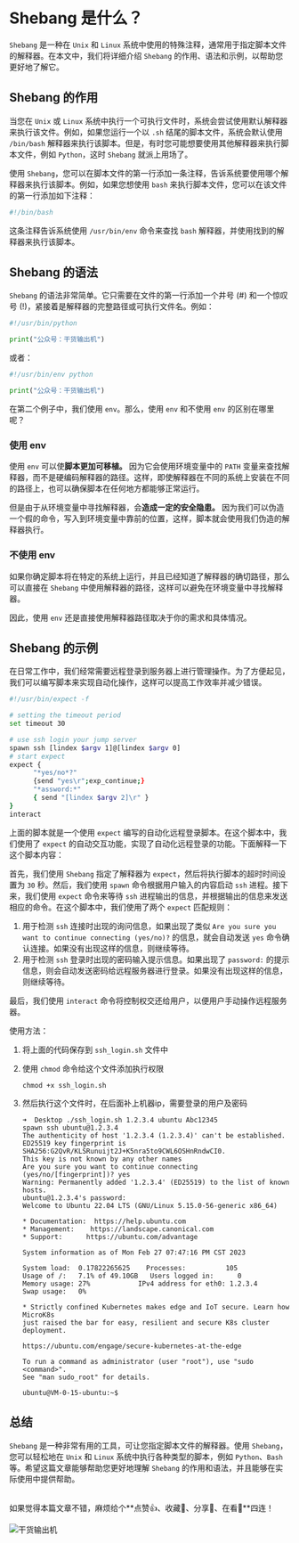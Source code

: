 # Shebang 是什么？

`Shebang` 是一种在 `Unix` 和 `Linux` 系统中使用的特殊注释，通常用于指定脚本文件的解释器。在本文中，我们将详细介绍 `Shebang` 的作用、语法和示例，以帮助您更好地了解它。

## Shebang 的作用

当您在 `Unix` 或 `Linux` 系统中执行一个可执行文件时，系统会尝试使用默认解释器来执行该文件。例如，如果您运行一个以 `.sh` 结尾的脚本文件，系统会默认使用 `/bin/bash` 解释器来执行该脚本。但是，有时您可能想要使用其他解释器来执行脚本文件，例如 `Python`，这时 `Shebang` 就派上用场了。

使用 `Shebang`，您可以在脚本文件的第一行添加一条注释，告诉系统要使用哪个解释器来执行该脚本。例如，如果您想使用 `bash` 来执行脚本文件，您可以在该文件的第一行添加如下注释：

```bash
#!/bin/bash
```

这条注释告诉系统使用 `/usr/bin/env` 命令来查找 `bash` 解释器，并使用找到的解释器来执行该脚本。

## Shebang 的语法

`Shebang` 的语法非常简单。它只需要在文件的第一行添加一个井号 (#) 和一个惊叹号 (!)，紧接着是解释器的完整路径或可执行文件名。例如：

```python
#!/usr/bin/python

print("公众号：干货输出机")
```

或者：

```python
#!/usr/bin/env python

print("公众号：干货输出机")
```

在第二个例子中，我们使用 `env`。那么，使用 `env` 和不使用 `env` 的区别在哪里呢？

### 使用 env
  
使用 `env` 可以使**脚本更加可移植。** 因为它会使用环境变量中的 `PATH` 变量来查找解释器，而不是硬编码解释器的路径。这样，即使解释器在不同的系统上安装在不同的路径上，也可以确保脚本在任何地方都能够正常运行。

但是由于从环境变量中寻找解释器，会**造成一定的安全隐患。** 因为我们可以伪造一个假的命令，写入到环境变量中靠前的位置，这样，脚本就会使用我们伪造的解释器执行。

### 不使用 env
  
如果你确定脚本将在特定的系统上运行，并且已经知道了解释器的确切路径，那么可以直接在 `Shebang` 中使用解释器的路径，这样可以避免在环境变量中寻找解释器。

因此，使用 `env` 还是直接使用解释器路径取决于你的需求和具体情况。

## Shebang 的示例

在日常工作中，我们经常需要远程登录到服务器上进行管理操作。为了方便起见，我们可以编写脚本来实现自动化操作，这样可以提高工作效率并减少错误。

```bash
#!/usr/bin/expect -f

# setting the timeout period
set timeout 30

# use ssh login your jump server
spawn ssh [lindex $argv 1]@[lindex $argv 0]
# start expect
expect {
      "*yes/no*?"
      {send "yes\r";exp_continue;}
      "*assword:*"
      { send "[lindex $argv 2]\r" }
}
interact
```

上面的脚本就是一个使用 `expect` 编写的自动化远程登录脚本。在这个脚本中，我们使用了 `expect` 的自动交互功能，实现了自动化远程登录的功能。下面解释一下这个脚本内容：

首先，我们使用 `Shebang` 指定了解释器为 `expect`，然后将执行脚本的超时时间设置为 `30` 秒。然后，我们使用 `spawn` 命令根据用户输入的内容启动 `ssh` 进程。接下来，我们使用 `expect` 命令来等待 `ssh` 进程输出的信息，并根据输出的信息来发送相应的命令。在这个脚本中，我们使用了两个 `expect` 匹配规则：

1. 用于检测 `ssh` 连接时出现的询问信息，如果出现了类似 `Are you sure you want to continue connecting (yes/no)?` 的信息，就会自动发送 `yes` 命令确认连接。如果没有出现这样的信息，则继续等待。
2. 用于检测 `ssh` 登录时出现的密码输入提示信息。如果出现了 `password:` 的提示信息，则会自动发送密码给远程服务器进行登录。如果没有出现这样的信息，则继续等待。

最后，我们使用 `interact` 命令将控制权交还给用户，以便用户手动操作远程服务器。

使用方法：

1. 将上面的代码保存到 `ssh_login.sh` 文件中
2. 使用 `chmod` 命令给这个文件添加执行权限

   ```shell
   chmod +x ssh_login.sh
   ```

3. 然后执行这个文件时，在后面补上机器ip，需要登录的用户及密码

   ```shell
   ➜  Desktop ./ssh_login.sh 1.2.3.4 ubuntu Abc12345
   spawn ssh ubuntu@1.2.3.4
   The authenticity of host '1.2.3.4 (1.2.3.4)' can't be established.
   ED25519 key fingerprint is SHA256:G2QvR/KLSRunuijt2J+K5nra5to9CWL6OSHnRndwCI0.
   This key is not known by any other names
   Are you sure you want to continue connecting (yes/no/[fingerprint])? yes
   Warning: Permanently added '1.2.3.4' (ED25519) to the list of known hosts.
   ubuntu@1.2.3.4's password:
   Welcome to Ubuntu 22.04 LTS (GNU/Linux 5.15.0-56-generic x86_64)

   * Documentation:  https://help.ubuntu.com
   * Management:    https://landscape.canonical.com
   * Support:      https://ubuntu.com/advantage

   System information as of Mon Feb 27 07:47:16 PM CST 2023

   System load:  0.17822265625    Processes:          105
   Usage of /:   7.1% of 49.10GB   Users logged in:      0
   Memory usage: 27%            IPv4 address for eth0: 1.2.3.4
   Swap usage:   0%

   * Strictly confined Kubernetes makes edge and IoT secure. Learn how MicroK8s
   just raised the bar for easy, resilient and secure K8s cluster deployment.

   https://ubuntu.com/engage/secure-kubernetes-at-the-edge

   To run a command as administrator (user "root"), use "sudo <command>".
   See "man sudo_root" for details.

   ubuntu@VM-0-15-ubuntu:~$
   ```

## 总结

`Shebang` 是一种非常有用的工具，可让您指定脚本文件的解释器。使用 `Shebang`，您可以轻松地在 `Unix` 和 `Linux` 系统中执行各种类型的脚本，例如 `Python`、`Bash` 等。希望这篇文章能够帮助您更好地理解 `Shebang` 的作用和语法，并且能够在实际使用中提供帮助。

###### 

如果觉得本篇文章不错，麻烦给个**点赞👍、收藏🌟、分享👊、在看👀**四连！

![干货输出机](https://img.zhangpeng.site/wechat/qrcode.jpg)
